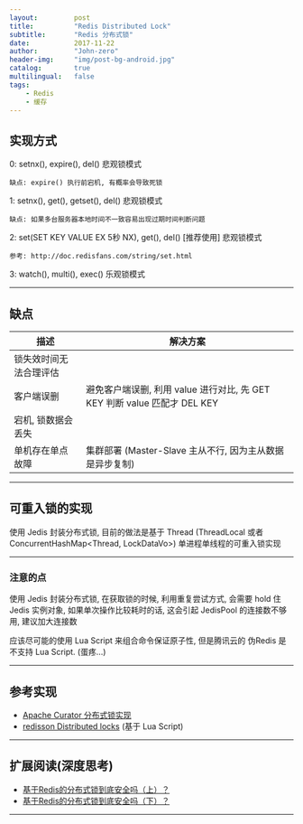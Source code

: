 ```yaml
---
layout:     	post
title:        	"Redis Distributed Lock"
subtitle:     	"Redis 分布式锁"
date:         	2017-11-22
author:       	"John-zero"
header-img: 	"img/post-bg-android.jpg"
catalog:      	true
multilingual: 	false
tags:
    - Redis
    - 缓存
---
```




## 实现方式

0: setnx(), expire(), del() 悲观锁模式

	缺点: expire() 执行前宕机, 有概率会导致死锁
	
1: setnx(), get(), getset(), del() 悲观锁模式

	缺点: 如果多台服务器本地时间不一致容易出现过期时间判断问题
	
2: set(SET KEY VALUE EX 5秒 NX), get(), del() [推荐使用] 悲观锁模式

	参考: http://doc.redisfans.com/string/set.html
	
3: watch(), multi(), exec() 乐观锁模式


***


## 缺点

 描述						| 解决方案
----------------------------|------------------------------------------------------------------------------------
锁失效时间无法合理评估 		| 	
客户端误删 					| 避免客户端误删, 利用 value 进行对比, 先 GET KEY 判断 value 匹配才 DEL KEY
宕机, 锁数据会丢失 			| 	
单机存在单点故障 			| 集群部署 (Master-Slave 主从不行, 因为主从数据是异步复制)		 


***


## 可重入锁的实现

使用 Jedis 封装分布式锁, 目前的做法是基于 Thread (ThreadLocal<LockDataVo> 或者 ConcurrentHashMap<Thread, LockDataVo>) 单进程单线程的可重入锁实现


***


### 注意的点

使用 Jedis 封装分布式锁, 在获取锁的时候, 利用重复尝试方式, 会需要 hold 住 Jedis 实例对象, 如果单次操作比较耗时的话, 这会引起 JedisPool 的连接数不够用, 建议加大连接数 

应该尽可能的使用 Lua Script 来组合命令保证原子性, 但是腾讯云的 伪Redis 是不支持 Lua Script. (蛋疼...)


***


## 参考实现

* <a href="http://curator.apache.org/" target="_blank">Apache Curator 分布式锁实现</a> 
* <a href="https://github.com/redisson/redisson/wiki/8.-Distributed-locks-and-synchronizers" target="_blank">redisson Distributed locks</a> (基于 Lua Script)


***


## 扩展阅读(深度思考)

* <a href="http://zhangtielei.com/posts/blog-redlock-reasoning.html" target="_blank">基于Redis的分布式锁到底安全吗（上）？</a> 
* <a href="http://zhangtielei.com/posts/blog-redlock-reasoning-part2.html" target="_blank">基于Redis的分布式锁到底安全吗（下）？</a> 


***

		